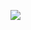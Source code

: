 <p><em><img src="https://user-images.githubusercontent.com/63796774/121910392-3143f580-cd05-11eb-8131-0f64c6347367.gif">  
</em></p>


